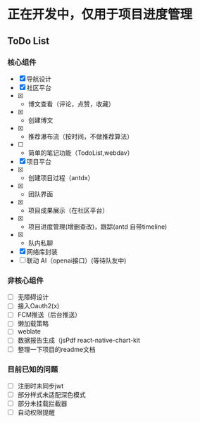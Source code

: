 # 正在开发中，仅用于项目进度管理

## ToDo List
### 核心组件
- [x] 导航设计
- [x] 社区平台
- [x]  -  博文查看（评论，点赞，收藏）
- [x]  -  创建博文
- [x]  -  推荐瀑布流（按时间，不做推荐算法）
- [ ]  -  简单的笔记功能（TodoList,webdav）
- [x] 项目平台
- [x]  -  创建项目过程（antdx）
- [x]  -  团队界面
- [x]  -  项目成果展示（在社区平台）
- [x]  -  项目进度管理(增删查改)，跟踪(antd 自带timeline)
- [x]  -  队内私聊
- [x] 网络库封装
- [ ] 联动 AI（openai接口）(等待队友中)
### 非核心组件
- [ ] 无障碍设计
- [ ] 接入Oauth2(x)
- [ ] FCM推送（后台推送）
- [ ] 懒加载策略
- [ ] weblate
- [ ] 数据报告生成（jsPdf react-native-chart-kit
- [ ] 整理一下项目的readme文档
### 目前已知的问题
- [ ] 注册时未同步jwt
- [ ] 部分样式未适配深色模式
- [ ] 部分未挂载拦截器
- [ ] 自动权限提醒